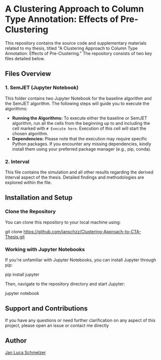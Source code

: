 # A Clustering Approach to Column Type Annotation: Effects of Pre-Clustering

This repository contains the source code and supplementary materials related to my thesis, titled "A Clustering Approach to Column Type Annotation: Effects of Pre-Clustering." The repository consists of two key files detailed below.

## Files Overview

### 1. SemJET (Jupyter Notebook)
This folder contains two Jupyter Notebook for the baseline algorithm and the SemJET algorithm. The following steps will guide you to execute the algorithms:

- **Running the Algorithms:** To execute either the baseline or SemJET algorithm, run all the cells from the beginning up to and including the cell marked with `# Execute here`. Execution of this cell will start the chosen algorithm.
- **Dependencies:** Please note that the execution may require specific Python packages. If you encounter any missing dependencies, kindly install them using your preferred package manager (e.g., pip, conda).

### 2. Interval
This file contains the simulation and all other results regarding the derived Interval aspect of the thesis. Detailed findings and methodologies are explored within the file.

## Installation and Setup

### Clone the Repository
You can clone this repository to your local machine using:

git clone https://github.com/janschzz/Clustering-Approach-to-CTA-Thesis.git

### Working with Jupyter Notebooks
If you're unfamiliar with Jupyter Notebooks, you can install Jupyter through pip:

pip install jupyter

Then, navigate to the repository directory and start Jupyter:

jupyter notebook

## Support and Contributions

If you have any questions or need further clarification on any aspect of this project, please open an issue or contact me directly

## Author

[Jan Luca Schmelzer](Schmelzj@students.uni-marburg.de)
